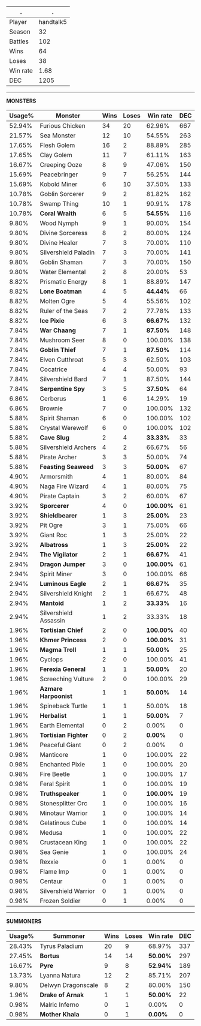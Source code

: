 .|.
|-|-
Player|handtalk5
Season|32
Battles|102
Wins|64
Loses|38
Win rate|1.68
DEC|1205

---
**MONSTERS**

Usage%|Monster|Wins|Loses|Win rate|DEC|
-|-|-|-|-|-|
52.94%|Furious Chicken|34|20|62.96%|667|
21.57%|Sea Monster|12|10|54.55%|263|
17.65%|Flesh Golem|16|2|88.89%|285|
17.65%|Clay Golem|11|7|61.11%|163|
16.67%|Creeping Ooze|8|9|47.06%|150|
15.69%|Peacebringer|9|7|56.25%|144|
15.69%|Kobold Miner|6|10|37.50%|133|
10.78%|Goblin Sorcerer|9|2|81.82%|162|
10.78%|Swamp Thing|10|1|90.91%|178|
10.78%|**Coral Wraith**|6|5|**54.55%**|116|
9.80%|Wood Nymph|9|1|90.00%|154|
9.80%|Divine Sorceress|8|2|80.00%|124|
9.80%|Divine Healer|7|3|70.00%|110|
9.80%|Silvershield Paladin|7|3|70.00%|141|
9.80%|Goblin Shaman|7|3|70.00%|150|
9.80%|Water Elemental|2|8|20.00%|53|
8.82%|Prismatic Energy|8|1|88.89%|147|
8.82%|**Lone Boatman**|4|5|**44.44%**|66|
8.82%|Molten Ogre|5|4|55.56%|102|
8.82%|Ruler of the Seas|7|2|77.78%|133|
8.82%|**Ice Pixie**|6|3|**66.67%**|132|
7.84%|**War Chaang**|7|1|**87.50%**|148|
7.84%|Mushroom Seer|8|0|100.00%|138|
7.84%|**Goblin Thief**|7|1|**87.50%**|114|
7.84%|Elven Cutthroat|5|3|62.50%|103|
7.84%|Cocatrice|4|4|50.00%|93|
7.84%|Silvershield Bard|7|1|87.50%|144|
7.84%|**Serpentine Spy**|3|5|**37.50%**|64|
6.86%|Cerberus|1|6|14.29%|19|
6.86%|Brownie|7|0|100.00%|132|
5.88%|Spirit Shaman|6|0|100.00%|102|
5.88%|Crystal Werewolf|6|0|100.00%|102|
5.88%|**Cave Slug**|2|4|**33.33%**|33|
5.88%|Silvershield Archers|4|2|66.67%|56|
5.88%|Pirate Archer|3|3|50.00%|74|
5.88%|**Feasting Seaweed**|3|3|**50.00%**|67|
4.90%|Armorsmith|4|1|80.00%|84|
4.90%|Naga Fire Wizard|4|1|80.00%|75|
4.90%|Pirate Captain|3|2|60.00%|67|
3.92%|**Sporcerer**|4|0|**100.00%**|61|
3.92%|**Shieldbearer**|1|3|**25.00%**|23|
3.92%|Pit Ogre|3|1|75.00%|66|
3.92%|Giant Roc|1|3|25.00%|22|
3.92%|**Albatross**|1|3|**25.00%**|22|
2.94%|**The Vigilator**|2|1|**66.67%**|41|
2.94%|**Dragon Jumper**|3|0|**100.00%**|61|
2.94%|Spirit Miner|3|0|100.00%|66|
2.94%|**Luminous Eagle**|2|1|**66.67%**|35|
2.94%|Silvershield Knight|2|1|66.67%|48|
2.94%|**Mantoid**|1|2|**33.33%**|16|
2.94%|Silvershield Assassin|1|2|33.33%|18|
1.96%|**Tortisian Chief**|2|0|**100.00%**|40|
1.96%|**Khmer Princess**|2|0|**100.00%**|31|
1.96%|**Magma Troll**|1|1|**50.00%**|25|
1.96%|Cyclops|2|0|100.00%|41|
1.96%|**Ferexia General**|1|1|**50.00%**|20|
1.96%|Screeching Vulture|2|0|100.00%|29|
1.96%|**Azmare Harpoonist**|1|1|**50.00%**|14|
1.96%|Spineback Turtle|1|1|50.00%|18|
1.96%|**Herbalist**|1|1|**50.00%**|7|
1.96%|Earth Elemental|0|2|0.00%|0|
1.96%|**Tortisian Fighter**|0|2|**0.00%**|0|
1.96%|Peaceful Giant|0|2|0.00%|0|
0.98%|Manticore|1|0|100.00%|22|
0.98%|Enchanted Pixie|1|0|100.00%|20|
0.98%|Fire Beetle|1|0|100.00%|17|
0.98%|Feral Spirit|1|0|100.00%|19|
0.98%|**Truthspeaker**|1|0|**100.00%**|19|
0.98%|Stonesplitter Orc|1|0|100.00%|16|
0.98%|Minotaur Warrior|1|0|100.00%|14|
0.98%|Gelatinous Cube|1|0|100.00%|14|
0.98%|Medusa|1|0|100.00%|22|
0.98%|Crustacean King|1|0|100.00%|22|
0.98%|Sea Genie|1|0|100.00%|24|
0.98%|Rexxie|0|1|0.00%|0|
0.98%|Flame Imp|0|1|0.00%|0|
0.98%|Centaur|0|1|0.00%|0|
0.98%|Silvershield Warrior|0|1|0.00%|0|
0.98%|Frozen Soldier|0|1|0.00%|0|

---
**SUMMONERS**

Usage%|Summoner|Wins|Loses|Win rate|DEC|
-|-|-|-|-|-|
28.43%|Tyrus Paladium|20|9|68.97%|337|
27.45%|**Bortus**|14|14|**50.00%**|297|
16.67%|**Pyre**|9|8|**52.94%**|189|
13.73%|Lyanna Natura|12|2|85.71%|207|
9.80%|Delwyn Dragonscale|8|2|80.00%|150|
1.96%|**Drake of Arnak**|1|1|**50.00%**|22|
0.98%|Malric Inferno|0|1|0.00%|0|
0.98%|**Mother Khala**|0|1|**0.00%**|0|
